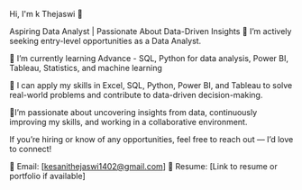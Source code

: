 Hi, I'm k Thejaswi 👋

Aspiring Data Analyst | Passionate About Data-Driven Insights
📌 I’m actively seeking entry-level opportunities as a Data Analyst.

🌱 I’m currently learning Advance - SQL, Python for data analysis, Power BI, Tableau, Statistics, and machine learning 

📌 I can apply my skills in Excel, SQL, Python, Power BI, and Tableau to solve real-world problems and contribute to data-driven decision-making.

💬I’m passionate about uncovering insights from data, continuously improving my skills, and working in a collaborative environment.

If you’re hiring or know of any opportunities, feel free to reach out — I’d love to connect!

📧 Email: [kesanithejaswi1402@gmail.com]
📂 Resume: [Link to resume or portfolio if available]




